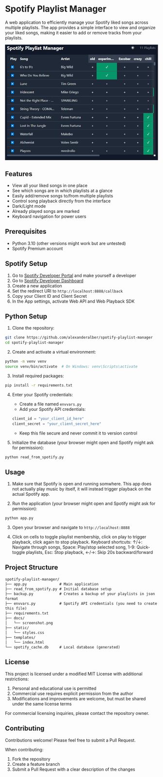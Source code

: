 # Spotify Playlist Manager

A web application to efficiently manage your Spotify liked songs across multiple playlists. The app provides a simple interface to view and organize your liked songs, making it easier to add or remove tracks from your playlists.

![Spotify Playlist Manager Screenshot](/docs/screenshot.PNG)

## Features
- View all your liked songs in one place
- See which songs are in which playlists at a glance
- Easily add/remove songs to/from multiple playlists
- Control song playback directly from the interface
- Dark/Light mode
- Already played songs are marked
- Keyboard navigation for power users

## Prerequisites

- Python 3.10 (other versions might work but are untested)
- Spotify Premium account 

## Spotify Setup

1. Go to [Spotify Developer Portal](https://developer.spotify.com) and make yourself a developer
2. Go to [Spotify Developer Dashboard](https://developer.spotify.com/dashboard) 
3. Create a new application
4. Set the redirect URI to `http://localhost:8888/callback`
5. Copy your Client ID and Client Secret 
6. In the App settings, activate Web API and Web Playback SDK

## Python Setup

1. Clone the repository:
```bash
git clone https://github.com/alexanderalber/spotify-playlist-manager
cd spotify-playlist-manager
```

2. Create and activate a virtual environment:
```bash
python -m venv venv
source venv/bin/activate  # On Windows: venv\Scripts\activate
```

3. Install required packages:
```bash
pip install -r requirements.txt
```

4. Enter your Spotify credentials:
   - Create a file named `envvars.py`
   - Add your Spotify API credentials:
   ```python
   client_id = "your_client_id_here"
   client_secret = "your_client_secret_here"
   ```
   - Keep this file secure and never commit it to version control

5. Initialize the database (your browser might open and Spotify might ask for permission):
```bash
python read_from_spotify.py
```

## Usage

1. Make sure that Spotify is open and running somwhere. This app does not actually play music by itself, it will instead trigger playback on the actual Spotify app. 

2. Run the application (your browser might open and Spotify might ask for permission):
```bash
python app.py
```

3. Open your browser and navigate to `http://localhost:8888`

4. Click on cells to toggle playlist membership, click on play to trigger playback, click again to stop playback. Keyboard shortcuts: ↑/↓: Navigate through songs, Space: Play/stop selected song, 1-9: Quick-toggle playlists, Esc: Stop playback, ←/→: Skip 20s backward/forward


## Project Structure

```
spotify-playlist-manager/
├── app.py               # Main application
├── read_from_spotify.py # Initial database setup
├── backup.py            # Creates a backup of your playlists in json format 
├── envvars.py           # Spotify API credentials (you need to create this file)
├── requirements.txt    
├── docs/
│   └── screenshot.png     
├── static/
│   └── styles.css    
├── templates/
│   └── index.html     
└── spotify_cache.db     # Local database (generated)
```

## License

This project is licensed under a modified MIT License with additional restrictions:

1. Personal and educational use is permitted
2. Commercial use requires explicit permission from the author
3. Modifications and improvements are welcome, but must be shared under the same license terms

For commercial licensing inquiries, please contact the repository owner.

## Contributing

Contributions welcome! Please feel free to submit a Pull Request.

When contributing:
1. Fork the repository
2. Create a feature branch
3. Submit a Pull Request with a clear description of the changes
